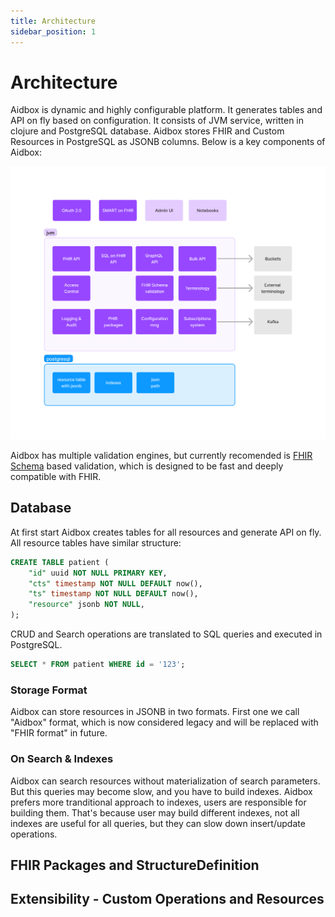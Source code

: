 ```yaml
---
title: Architecture
sidebar_position: 1
---
```


# Architecture


Aidbox is dynamic and highly configurable platform. It generates tables and API on fly based on configuration. It consists of JVM service, written in clojure and PostgreSQL database. Aidbox stores FHIR and Custom Resources in PostgreSQL
as JSONB columns.  Below is a key components of Aidbox:

![Aidbox architecture](architecture.png)

Aidbox has multiple validation engines, but currently recomended is [FHIR Schema](/overviews/fhir-schema) based validation, 
which is designed to be fast and deeply compatible with FHIR.

## Database

At first start Aidbox creates tables for all resources and generate API on fly.
All resource tables have similar structure:

```sql
CREATE TABLE patient (
    "id" uuid NOT NULL PRIMARY KEY,
    "cts" timestamp NOT NULL DEFAULT now(),
    "ts" timestamp NOT NULL DEFAULT now(),
    "resource" jsonb NOT NULL,
);
```

CRUD and Search operations are translated to SQL queries and executed in PostgreSQL.

```sql
SELECT * FROM patient WHERE id = '123';
```

### Storage Format

Aidbox can store resources in JSONB in two formats. First one we call "Aidbox" format, which is now considered legacy and will be replaced with "FHIR format" in future.

### On Search & Indexes

Aidbox can search resources without materialization of search parameters. But this queries may become slow, and you have to build indexes. Aidbox prefers more tranditional approach
to indexes, users are responsible for building them.
That's because user may build different indexes, 
not all indexes are useful for all queries, but they can slow down insert/update operations.


## FHIR Packages and StructureDefinition


## Extensibility - Custom Operations and Resources


